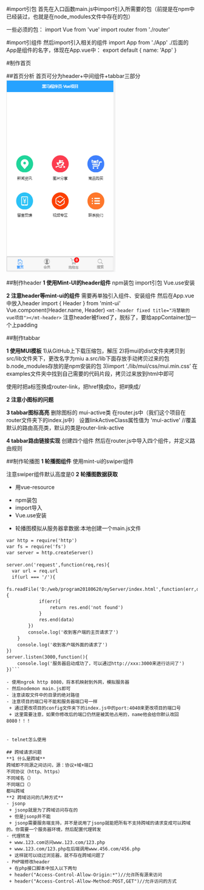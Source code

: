 #import引包
首先在入口函数main.js中import引入所需要的包（前提是在npm中已经装过，也就是在node_modules文件中存在的包）

一些必须的包：
import Vue from 'vue'
import router from './router'

#import引组件
然后import引入相关的组件
import App from './App'
./后面的App是组件的名字，体现在App.vue中：
export default {
name: 'App'
}

#制作首页

##首页分析
首页可分为header+中间组件+tabbar三部分
![](/assets/搜狗截图20180625185410.png)

##制作header
**1 使用Mint-UI的header组件**
npm装包
import引包
Vue.use安装

**2 注意header等mint-ui的组件**
需要再单独引入组件、安装组件
然后在App.vue中放入header
import { Header } from 'mint-ui'
Vue.component(Header.name, Header)
`<mt-header fixed title="冯慧敏的vue项目"></mt-header>`
注意header被fixed了，脱标了，要给appContainer加一个上padding

##制作tabbar

**1 使用MUI模板**
1)从GitHub上下载压缩包，解压
2)将mui的dist文件夹拷贝到src/lib文件夹下，更改名字为miu
a.src/lib下面存放手动拷贝过来的包
b.node_modules存放的是npm安装的包
3)import ‘./lib/mui/css/mui.min.css’
在examples文件夹中找到自己需要的代码片段，拷贝过来放到html中即可

使用时把a标签换成router-link，把href换成to，把#换成/

**2 注意小图标的问题**

**3 tabbar图标高亮**
删除图标的 mui-active类
在router.js中（我们这个项目在router文件夹下的index.js中）
设置linkActiveClass属性值为 'mui-active'  //覆盖默认的路由高亮类，默认的类是router-link-active

**4 tabbar路由链接实现**
创建四个组件
然后在router.js中导入四个组件，并定义路由规则

##制作轮播图
**1 轮播图组件**
使用mint-ui的swiper组件

注意swiper组件默认高度是0
**2 轮播图数据获取**
- 用vue-resource
 + npm装包
 + import导入
 + Vue.use安装
- 轮播图模拟从服务器拿数据:本地创建一个main.js文件

```
var http = require('http')
var fs = require('fs')
var server = http.createServer()

server.on('request',function(req,res){
  var url = req.url
  if(url === '/'){
	fs.readFile('D:/web/program20180620/myServer/index.html',function(err,data){
			if(err){
				return res.end('not found')
			}
			res.end(data)
		})
		console.log('收到客户端的主页请求了')
	}
	console.log('收到客户端外面的请求了')
})
server.listen(3000,function(){
	console.log('服务器启动成功了，可以通过http://xxx:3000来进行访问了')
})```

- 使用ngrok http 8080，将本机映射到外网，模拟服务器
- 然后nodemon main.js即可
- 注意读取文件中的目录的绝对路径
- 注意项目的端口号不能和服务器端口号一样
 + 通过更改项目的config文件夹下的index.js中的port:4040来更改项目的端口号
 + 这里需要注意，如果你修改后的端口仍然是被其他占用的，name他会给你默认改回8080！！！


- telnet怎么使用

## 跨域请求问题
**1 什么是跨域**
跨域即不同源之间访问，源：协议+域+端口
不同协议（http、https）
不同域名（）
不同端口（）
都叫跨域
**2 跨域访问的几种方式**
- jsonp
 + jsonp就是为了跨域访问存在的
 + 但是jsonp并不能
 + jsonp需要服务端支持，并不是说用了jsonp就能把所有不支持跨域的请求变成可以跨域的。你需要一个服务器环境，然后配置代理转发
- 代理转发
 + www.123.com访问www.123.com/123.php
 + www.123.com/123.php在后端调用www.456.com/456.php
 + 这样就可以绕过浏览器，就不存在跨域问题了
- PHP端修改header
 + 在php接口脚本中加入以下两句
 + header("Access-Control-Allow-Origin:*")//允许所有源来访问
 + header("Access-Control-Allow-Method:POST,GET")//允许访问的方式

